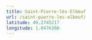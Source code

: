 ```yaml
---
title: Saint-Pierre-lès-Elbeuf
url: /saint-pierre-les-elbeuf/
latitude: 49.2745217
longitude: 1.0476368
---
```

